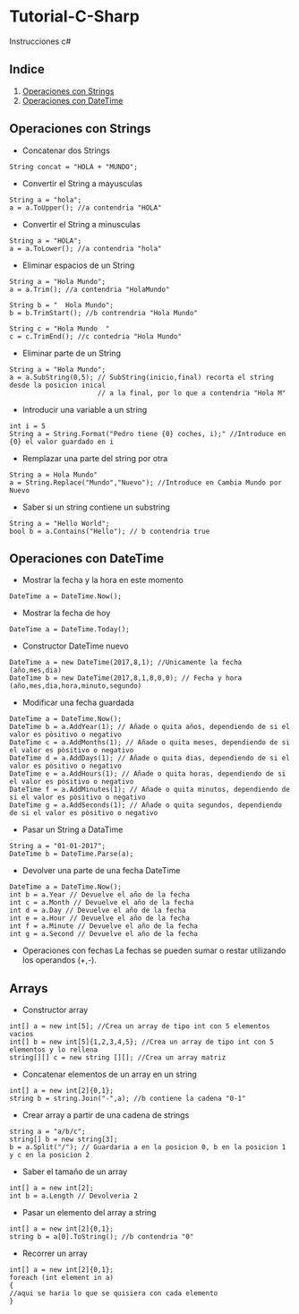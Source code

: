 # Tutorial-C-Sharp
Instrucciones c#
## Indice

1. [Operaciones con Strings](#operaciones-con-strings)
2. [Operaciones con DateTime](#operaciones-con-datetime)

## Operaciones con Strings
* Concatenar dos Strings
```[csharp]
String concat = "HOLA + "MUNDO";
```
* Convertir el String a mayusculas
```[csharp]
String a = "hola";
a = a.ToUpper(); //a contendria "HOLA"
```
* Convertir el String a minusculas
```[csharp]
String a = "HOLA";
a = a.ToLower(); //a contendria "hola"
```
* Eliminar espacios de un String
```[csharp]
String a = "Hola Mundo";
a = a.Trim(); //a contendria "HolaMundo"

String b = "  Hola Mundo"; 
b = b.TrimStart(); //b contrendria "Hola Mundo"

String c = "Hola Mundo  "
c = c.TrimEnd(); //c contedria "Hola Mundo"
```
* Eliminar parte de un String
```[csharp]
String a = "Hola Mundo";
a = a.SubString(0,5); // SubString(inicio,final) recorta el string desde la posicion inical 
                      // a la final, por lo que a contendria "Hola M"
```
* Introducir una variable a un string
```[csharp]
int i = 5
String a = String.Format("Pedro tiene {0} coches, i);" //Introduce en {0} el valor guardado en i
```
* Remplazar una parte del string por otra
```[csharp]
String a = Hola Mundo"
a = String.Replace("Mundo","Nuevo"); //Introduce en Cambia Mundo por Nuevo
```
* Saber si un string contiene un substring
```[csharp]
String a = "Hello World";
bool b = a.Contains("Hello"); // b contendria true
```
## Operaciones con DateTime
* Mostrar la fecha y la hora en este momento
```[csharp]
DateTime a = DateTime.Now(); 
```
* Mostrar la fecha de hoy
```[csharp]
DateTime a = DateTime.Today(); 
```
* Constructor DateTime nuevo
```[csharp]
DateTime a = new DateTime(2017,8,1); //Unicamente la fecha (año,mes,dia)
DateTime b = new DateTime(2017,8,1,8,0,0); // Fecha y hora (año,mes,dia,hora,minuto,segundo)
```
* Modificar una fecha guardada
```[csharp]
DateTime a = DateTime.Now(); 
DateTime b = a.AddYear(1); // Añade o quita años, dependiendo de si el valor es pòsitivo o negativo
DateTime c = a.AddMonths(1); // Añade o quita meses, dependiendo de si el valor es pòsitivo o negativo
DateTime d = a.AddDays(1); // Añade o quita dias, dependiendo de si el valor es pòsitivo o negativo
DateTime e = a.AddHours(1); // Añade o quita horas, dependiendo de si el valor es pòsitivo o negativo
DateTime f = a.AddMinutes(1); // Añade o quita minutos, dependiendo de si el valor es pòsitivo o negativo
DateTime g = a.AddSeconds(1); // Añade o quita segundos, dependiendo de si el valor es pòsitivo o negativo
```
* Pasar un String a DataTime
```[csharp]
String a = "01-01-2017";
DateTime b = DateTime.Parse(a); 
```
* Devolver una parte de una fecha DateTime
```[csharp]
DateTime a = DateTime.Now();
int b = a.Year // Devuelve el año de la fecha
int c = a.Month // Devuelve el año de la fecha
int d = a.Day // Devuelve el año de la fecha
int e = a.Hour // Devuelve el año de la fecha
int f = a.Minute // Devuelve el año de la fecha
int g = a.Second // Devuelve el año de la fecha
```
* Operaciones con fechas
La fechas se pueden sumar o restar utilizando los operandos (+,-).

## Arrays

* Constructor array
```[csharp]
int[] a = new int[5]; //Crea un array de tipo int con 5 elementos vacios
int[] b = new int[5]{1,2,3,4,5}; //Crea un array de tipo int con 5 elementos y lo rellena
string[][] c = new string [][]; //Crea un array matriz
```
* Concatenar elementos de un array en un string
```[csharp]
int[] a = new int[2]{0,1};
string b = string.Join("-",a); //b contiene la cadena "0-1"
```
* Crear array a partir de una cadena de strings
```[csharp]
string a = "a/b/c";
string[] b = new string[3];
b = a.Split("/"); // Guardaria a en la posicion 0, b en la posicion 1 y c en la posicion 2
```
* Saber el tamaño de un array
```[csharp]
int[] a = new int[2];
int b = a.Length // Devolveria 2
```
* Pasar un elemento del array a string
```[csharp]
int[] a = new int[2]{0,1};
string b = a[0].ToString(); //b contendria "0"
```
* Recorrer un array
```[csharp]
int[] a = new int[2]{0,1};
foreach (int element in a)
{
//aqui se haria lo que se quisiera con cada elemento
}
```
